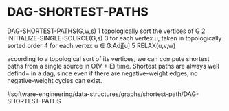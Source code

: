 # DAG-SHORTEST-PATHS
DAG-SHORTEST-PATHS(G,w,s)
1 topologically sort the vertices of G 
2 INITIALIZE-SINGLE-SOURCE(G,s)
3 for each vertex u, taken in topologically sorted order 
4   for each vertex u ∈ G.Adj[u]
5     RELAX(u,v,w)

according to a topological sort of its vertices, we can compute
shortest paths from a single source in O(V + E) time. Shortest paths
are always well defind= in a dag, since even if there are
negative-weight edges, no negative-weight cycles can exist.


#software-engineering/data-structures/graphs/shortest-path/DAG-SHORTEST-PATHS
